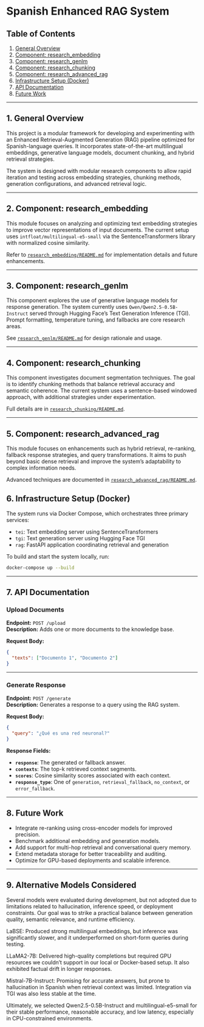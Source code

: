 # Spanish Enhanced RAG System

## Table of Contents

1. [General Overview](#1-general-overview)  
2. [Component: research_embedding](#2-component-researchembedding)  
3. [Component: research_genlm](#3-component-researchgenlm)  
4. [Component: research_chunking](#4-component-researchchunking)  
5. [Component: research_advanced_rag](#5-component-researchadvanced_rag)  
6. [Infrastructure Setup (Docker)](#6-infrastructure-setup-docker)  
7. [API Documentation](#7-api-documentation)  
8. [Future Work](#8-future-work)  

---

## 1. General Overview

This project is a modular framework for developing and experimenting with an Enhanced Retrieval-Augmented Generation (RAG) pipeline optimized for Spanish-language queries. It incorporates state-of-the-art multilingual embeddings, generative language models, document chunking, and hybrid retrieval strategies.

The system is designed with modular research components to allow rapid iteration and testing across embedding strategies, chunking methods, generation configurations, and advanced retrieval logic.

---

## 2. Component: research_embedding

This module focuses on analyzing and optimizing text embedding strategies to improve vector representations of input documents. The current setup uses `intfloat/multilingual-e5-small` via the SentenceTransformers library with normalized cosine similarity.

Refer to [`research_embedding/README.md`](./research_embedding/README.md) for implementation details and future enhancements.

---

## 3. Component: research_genlm

This component explores the use of generative language models for response generation. The system currently uses `Qwen/Qwen2.5-0.5B-Instruct` served through Hugging Face’s Text Generation Inference (TGI). Prompt formatting, temperature tuning, and fallbacks are core research areas.

See [`research_genlm/README.md`](./research_genlm/README.md) for design rationale and usage.

---

## 4. Component: research_chunking

This component investigates document segmentation techniques. The goal is to identify chunking methods that balance retrieval accuracy and semantic coherence. The current system uses a sentence-based windowed approach, with additional strategies under experimentation.

Full details are in [`research_chunking/README.md`](./research_chunking/README.md).

---

## 5. Component: research_advanced_rag

This module focuses on enhancements such as hybrid retrieval, re-ranking, fallback response strategies, and query transformations. It aims to push beyond basic dense retrieval and improve the system’s adaptability to complex information needs.

Advanced techniques are documented in [`research_advanced_rag/README.md`](./research_advanced_rag/README.md).

## 6. Infrastructure Setup (Docker)

The system runs via Docker Compose, which orchestrates three primary services:

- `tei`: Text embedding server using SentenceTransformers  
- `tgi`: Text generation server using Hugging Face TGI  
- `rag`: FastAPI application coordinating retrieval and generation  

To build and start the system locally, run:

```bash
docker-compose up --build
```

---

## 7. API Documentation

### Upload Documents

**Endpoint:** `POST /upload`  
**Description:** Adds one or more documents to the knowledge base.

**Request Body:**

```json
{
  "texts": ["Documento 1", "Documento 2"]
}
```

---

### Generate Response

**Endpoint:** `POST /generate`  
**Description:** Generates a response to a query using the RAG system.

**Request Body:**

```json
{
  "query": "¿Qué es una red neuronal?"
}
```

**Response Fields:**

- **`response`**: The generated or fallback answer.  
- **`contexts`**: The top-k retrieved context segments.  
- **`scores`**: Cosine similarity scores associated with each context.  
- **`response_type`**: One of `generation`, `retrieval_fallback`, `no_context`, or `error_fallback`.

---

## 8. Future Work

- Integrate re-ranking using cross-encoder models for improved precision.  
- Benchmark additional embedding and generation models.  
- Add support for multi-hop retrieval and conversational query memory.  
- Extend metadata storage for better traceability and auditing.  
- Optimize for GPU-based deployments and scalable inference.

---

## 9. Alternative Models Considered
Several models were evaluated during development, but not adopted due to limitations related to hallucination, inference speed, or deployment constraints. Our goal was to strike a practical balance between generation quality, semantic relevance, and runtime efficiency.

LaBSE: Produced strong multilingual embeddings, but inference was significantly slower, and it underperformed on short-form queries during testing.

LLaMA2-7B: Delivered high-quality completions but required GPU resources we couldn’t support in our local or Docker-based setup. It also exhibited factual drift in longer responses.

Mistral-7B-Instruct: Promising for accurate answers, but prone to hallucination in Spanish when retrieval context was limited. Integration via TGI was also less stable at the time.

Ultimately, we selected Qwen2.5-0.5B-Instruct and multilingual-e5-small for their stable performance, reasonable accuracy, and low latency, especially in CPU-constrained environments.







